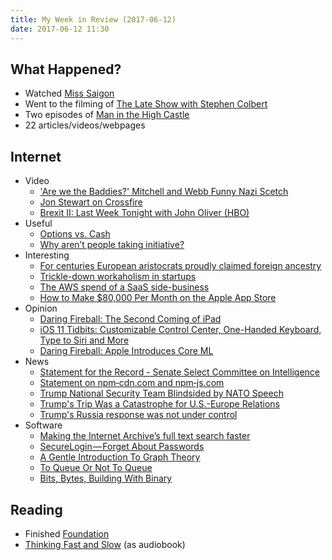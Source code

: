 ```yaml
---
title: My Week in Review (2017-06-12)
date: 2017-06-12 11:30
---
```


## What Happened?

- Watched [Miss Saigon](https://www.miss-saigon.com/)
- Went to the filming of [The Late Show with Stephen Colbert](https://www.youtube.com/playlist?list=PLiZxWe0ejyv_Chl_GV1ht34hzAVlg2aLv)
- Two episodes of [Man in the High Castle](https://trakt.tv/shows/the-man-in-the-high-castle/seasons/2)
- 22 articles/videos/webpages

## Internet

- Video
  - ['Are we the Baddies?' Mitchell and Webb Funny Nazi Scetch](https://www.youtube.com/watch?v=hn1VxaMEjRU)
  - [Jon Stewart on Crossfire](https://www.youtube.com/watch?v=aFQFB5YpDZE)
  - [Brexit II: Last Week Tonight with John Oliver (HBO)](https://www.youtube.com/watch?v=fyVz5vgqBhE)
- Useful
  - [Options vs. Cash](https://danluu.com/startup-options/)
  - [Why aren’t people taking initiative?](https://www.linkedin.com/pulse/why-arent-people-taking-initiative-jean-hsu)
- Interesting
  - [For centuries European aristocrats proudly claimed foreign ancestry](https://aeon.co/ideas/for-centuries-european-aristocrats-proudly-claimed-foreign-ancestry)
  - [Trickle-down workaholism in startups](https://m.signalvnoise.com/trickle-down-workaholism-in-startups-a90ceac76426?gi=26a19005e338)
  - [The AWS spend of a SaaS side-business](https://blog.cronitor.io/the-aws-spend-of-a-saas-side-business-30bd5dbd91b)
  - [How to Make \$80,000 Per Month on the Apple App Store](https://medium.com/@johnnylin/how-to-make-80-000-per-month-on-the-apple-app-store-bdb943862e88)
- Opinion
  - [Daring Fireball: The Second Coming of iPad](https://daringfireball.net/linked/2017/06/08/second-coming-of-ipad)
  - [iOS 11 Tidbits: Customizable Control Center, One-Handed Keyboard, Type to Siri and More](https://www.macrumors.com/2017/06/05/ios-11-beta-1-tidbits/)
  - [Daring Fireball: Apple Introduces Core ML](https://daringfireball.net/linked/2017/06/10/core-ml)
- News
  - [Statement for the Record - Senate Select Committee on Intelligence](https://www.intelligence.senate.gov/sites/default/files/documents/os-jcomey-060817.pdf)
  - [Statement on npm‑cdn.com and npm‑js.com](http://blog.npmjs.org/post/161325296275/statement-on-npmcdncom-and-npmjscom)
  - [Trump National Security Team Blindsided by NATO Speech](http://www.politico.com/magazine/story/2017/06/05/trump-nato-speech-national-security-team-215227)
  - [Trump's Trip Was a Catastrophe for U.S.-Europe Relations](https://www.theatlantic.com/international/archive/2017/05/trump-nato-germany/528429/)
  - [Trump's Russia response was not under control](https://www.axios.com/trumps-russia-response-was-not-under-control-2438934967.html)
- Software
  - [Making the Internet Archive’s full text search faster](https://medium.com/@giovannidamiola/making-the-internet-archives-full-text-search-faster-30fb11574ea9)
  - [SecureLogin — Forget About Passwords](https://medium.com/@homakov/securelogin-forget-about-passwords-c1bf7b47f698)
  - [A Gentle Introduction To Graph Theory](https://dev.to/vaidehijoshi/a-gentle-introduction-to-graph-theory)
  - [To Queue Or Not To Queue](https://dev.to/vaidehijoshi/to-queue-or-not-to-queue)
  - [Bits, Bytes, Building With Binary](https://dev.to/vaidehijoshi/bits-bytes-building-with-binary)

## Reading

- Finished [Foundation](https://www.goodreads.com/book/show/29579.Foundation)
- [Thinking Fast and Slow](https://www.goodreads.com/book/show/11468377-thinking-fast-and-slow) (as audiobook)

